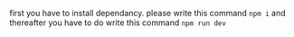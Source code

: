 first you have to install dependancy. please write this command `npm i` and thereafter you have to do write this command `npm run dev`
